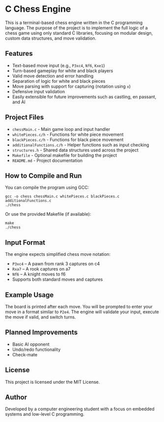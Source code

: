 # C Chess Engine

This is a terminal-based chess engine written in the C programming language. The purpose of the project is to implement the full logic of a chess game using only standard C libraries, focusing on modular design, custom data structures, and move validation.

## Features

- Text-based move input (e.g., `P3xc4`, `Nf6`, `Kxe1`)
- Turn-based gameplay for white and black players
- Valid move detection and error handling
- Separation of logic for white and black pieces
- Move parsing with support for capturing (notation using `x`)
- Defensive input validation
- Easily extensible for future improvements such as castling, en passant, and AI

## Project Files

- `chessMain.c` - Main game loop and input handler
- `whitePieces.c/h` - Functions for white piece movement
- `blackPieces.c/h` - Functions for black piece movement
- `additionalFunctions.c/h` - Helper functions such as input checking
- `structures.h` - Shared data structures used across the project
- `Makefile` - Optional makefile for building the project
- `README.md` - Project documentation

## How to Compile and Run

You can compile the program using GCC:

```
gcc -o chess chessMain.c whitePieces.c blackPieces.c additionalFunctions.c
./chess
```

Or use the provided Makefile (if available):

```
make
./chess
```

## Input Format

The engine expects simplified chess move notation:

- `P3xc4` – A pawn from rank 3 captures on c4
- `Rxa7` – A rook captures on a7
- `Nf6` – A knight moves to f6
- Supports both standard moves and captures

## Example Usage

The board is printed after each move. You will be prompted to enter your move in a format similar to `P2e4`. The engine will validate your input, execute the move if valid, and switch turns.

## Planned Improvements
- Basic AI opponent
- Undo/redo functionality
- Check-mate

## License

This project is licensed under the MIT License.

## Author

Developed by a computer engineering student with a focus on embedded systems and low-level C programming.
